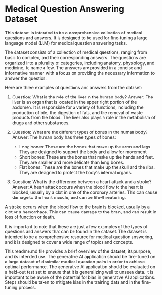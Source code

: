 # Medical Question Answering Dataset

This dataset is intended to be a comprehensive collection of medical questions and answers. It is designed to be used for fine-tuning a large language model (LLM) for medical question answering tasks.

The dataset consists of a collection of medical questions, ranging from basic to complex, and their corresponding answers. The questions are organized into a plurality of categories, including anatomy, physiology, and medicine, to name a few. The answers are provided in a concise and informative manner, with a focus on providing the necessary information to answer the question.

Here are three examples of questions and answers from the dataset:

1. Question: What is the role of the liver in the human body?
Answer: The liver is an organ that is located in the upper right portion of the abdomen. It is responsible for a variety of functions, including the production of bile, the digestion of fats, and the removal of waste products from the blood. The liver also plays a role in the metabolism of drugs and other substances.

2. Question: What are the different types of bones in the human body?
Answer: The human body has three types of bones:

   - Long bones: These are the bones that make up the arms and legs. They are designed to support the body and allow for movement.
   - Short bones: These are the bones that make up the hands and feet. They are smaller and more delicate than long bones.
   - Flat bones: These are the bones that make up the skull and the ribs. They are designed to protect the body's internal organs.

3. Question: What is the difference between a heart attack and a stroke?
Answer: A heart attack occurs when the blood flow to the heart is blocked, usually by a clot in one of the coronary arteries. This can cause damage to the heart muscle, and can be life-threatening.

A stroke occurs when the blood flow to the brain is blocked, usually by a clot or a hemorrhage. This can cause damage to the brain, and can result in loss of function or death.

It is important to note that these are just a few examples of the types of questions and answers that can be found in the dataset. The dataset is intended to be a comprehensive resource for medical question answering, and it is designed to cover a wide range of topics and concepts.

This readme.md file provides a brief overview of the dataset, its purpose, and its intended use. 
   The generative AI application should be fine-tuned on a large dataset of dissimilar medical question pairs in order to achieve optimal performance.
   The generative AI application should be evaluated on a held-out test set to ensure that it is generalizing well to unseen data.
It is important to be aware of the potential for bias in generative AI applications. Steps should be taken to mitigate bias in the training data and in the fine-tuning process.
   
